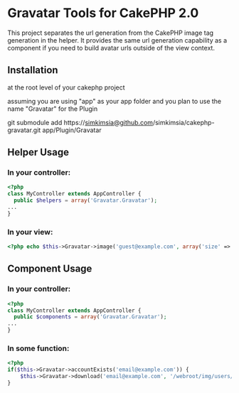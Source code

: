Gravatar Tools for CakePHP 2.0
==========================================================================================

This project separates the url generation from the CakePHP image tag
generation in the helper.  It provides the same url generation capability
as a component if you need to build avatar urls outside of the view context.

Installation
------------------------------------------------------------------------------------------

at the root level of your cakephp project

assuming you are using "app" as your app folder and you plan to use the name "Gravatar" for the Plugin

git submodule add https://simkimsia@github.com/simkimsia/cakephp-gravatar.git app/Plugin/Gravatar


Helper Usage
------------------------------------------------------------------------------------------

### In your controller:
```php
<?php
class MyController extends AppController {
  public $helpers = array('Gravatar.Gravatar');
...
}
```
### In your view:

```php
<?php echo $this->Gravatar->image('guest@example.com', array('size' => 98), array('alt' => 'Gravatar')); ?>
```

Component Usage
------------------------------------------------------------------------------------------
### In your controller:
```php
<?php
class MyController extends AppController {
  public $components = array('Gravatar.Gravatar');
...
}
```
### In some function:

```php
<?php
if($this->Gravatar->accountExists('email@example.com')) {
	$this->Gravatar->download('email@example.com', '/webroot/img/users/avatar.jpg');
}
```
